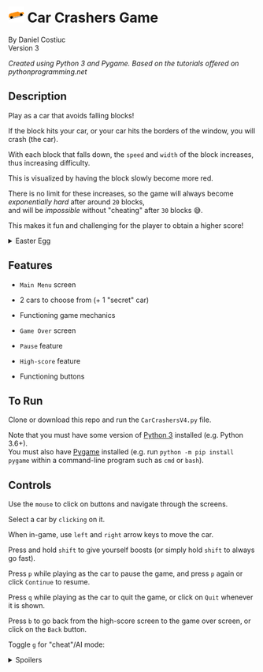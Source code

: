 # ![An orange car representing the game logo](https://github.com/dan440402/car-crashers/blob/master/icon.png "Game Logo")  Car Crashers Game
By Daniel Costiuc  
Version 3

_Created using Python 3 and Pygame.
Based on the tutorials offered on pythonprogramming.net_


Description
---------
Play as a car that avoids falling blocks!

If the block hits your car, or your car hits the borders of the window, you will crash (the car).

With each block that falls down, the `speed` and `width` of the block increases, thus increasing difficulty. 

This is visualized by having the block slowly become more red.

There is no limit for these increases, so the game will always become _exponentially hard_ after around `20` blocks,   
and will be _impossible_ without "cheating" after `30` blocks 😅.   

This makes it fun and challenging for the player to obtain a higher score!

<details>
  <summary> Easter Egg </summary>  
  It is also fun to test the "cheat"/AI mode and see the highest score that it can get. 
  
  <br> See the Controls section for more information.
</details>


Features
---------
- `Main Menu` screen

- 2 cars to choose from (+ 1 "secret" car)

- Functioning game mechanics

- `Game Over` screen

- `Pause` feature

- `High-score` feature

- Functioning buttons


To Run
---------
Clone or download this repo and run the `CarCrashersV4.py` file.  

Note that you must have some version of [Python 3](https://www.python.org/downloads/) installed (e.g. Python 3.6+).  
You must also have [Pygame](https://www.pygame.org/wiki/GettingStarted) installed (e.g. run `python -m pip install pygame` within a command-line program such as `cmd` or `bash`).


Controls
---------
Use the `mouse` to click on buttons and navigate through the screens.

Select a car by `clicking` on it.

When in-game, use `left` and `right` arrow keys to move the car.

Press and hold `shift` to give yourself boosts (or simply hold `shift` to always go fast).

Press `p` while playing as the car to pause the game, and press `p` again or click `Continue` to resume.

Press `q` while playing as the car to quit the game, or click on `Quit` whenever it is shown.

Press `b` to go back from the high-score screen to the game over screen, or click on the `Back` button.

Toggle `g` for "cheat"/AI mode:  
<details>
  <summary> Spoilers </summary>  
  
  <br> The game will be played for you through a basic AI, and you may find it hard to move the car manually while in this mode.
  <br> &nbsp;&nbsp;&nbsp;&nbsp; The original idea was to test the AI, though you can try to move it if you would like to.  
  
  Due to the nature of the game, you will still inevitably crash around a certain point even with the AI's help.
</details>
